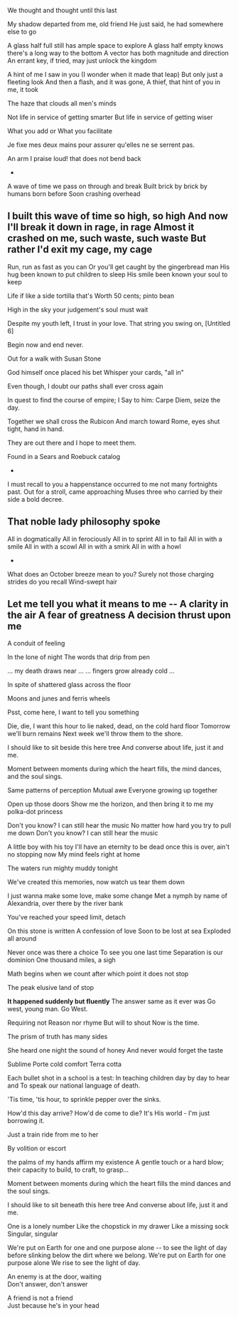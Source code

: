 
We thought and thought until this last


My shadow departed from me, old friend
He just said, he had somewhere else to go


A glass half full still has ample space to explore
A glass half empty knows there's a long way to the bottom
A vector has both magnitude and direction
An errant key, if tried, may just unlock the kingdom


A hint of me I saw in you
(I wonder when it made that leap)
But only just a fleeting look
And then a flash, and it was gone,
A thief, that hint of you in me, it took


The haze that clouds all men's minds


Not life in service of getting smarter
But life in service of getting wiser


What you add or
What you facilitate


Je fixe mes deux mains pour assurer qu'elles ne se serrent pas.


An arm I praise loud! that does not bend back

-
A wave of time we pass on through and break
Built brick by brick by humans born before
Soon crashing overhead

I built this wave of time so high, so high
And now I'll break it down in rage, in rage
Almost it crashed on me, such waste, such waste
But rather I'd exit my cage, my cage
-


Run, run as fast as you can
Or you'll get caught by the gingerbread man
His hug been known to put children to sleep
His smile been known your soul to keep


Life if like a side tortilla
that's Worth 50 cents; pinto bean


High in the sky your judgement's soul must wait


Despite my youth left, I trust in your love.
That string you swing on, [Untitled 6]


Begin now and end never.


Out for a walk with Susan Stone


God himself once placed his bet
Whisper your cards, "all in"


Even though, I doubt our paths shall ever cross again


In quest to find the course of empire; I
Say to him: Carpe Diem, seize the day.


Together we shall cross the Rubicon
And march toward Rome, eyes shut tight, hand in hand.


They are out there and I hope to meet them.


Found in a Sears and Roebuck catalog

-
I must recall to you a happenstance
occurred to me not many fortnights past.
Out for a stroll, came approaching Muses three
who carried by their side a bold decree.

That noble lady philosophy spoke
-


All in dogmatically
All in ferociously
All in to sprint
All in to fail
All in with a smile
All in with a scowl
All in with a smirk
All in with a howl


-
What does an October breeze mean to you?
Surely not those charging strides do you recall
Wind-swept hair

Let me tell you what it means to me --
A clarity in the air
A fear of greatness
A decision thrust upon me
-


A conduit of feeling


In the lone of night
The words that drip from pen


... my death draws near ...
... fingers grow already cold ...


In spite of shattered glass across the floor


Moons and junes and ferris wheels


Psst, come here, I want to tell you something


Die, die, I want this hour to lie
naked, dead, on the cold hard floor
Tomorrow we'll burn remains
Next week we'll throw them to the shore.


I should like to sit beside this here tree
And converse about life, just it and me.


Moment between moments
during which the heart fills,
the mind dances, and the soul sings.

Same patterns of perception
Mutual awe
Everyone growing up together

Open up those doors
Show me the horizon, and then bring it to me
my polka-dot princess

Don't you know? I can still hear the music
No matter how hard you try to pull me down
Don't you know? I can still hear the music

A little boy with his toy
I'll have an eternity to be dead once this is over,
ain't no stopping now
My mind feels right at home

The waters run mighty muddy tonight

We've created this memories, now watch us tear them down

I just wanna make some love, make some change
Met a nymph by name of Alexandria, over there by the river bank

You've reached your speed limit, detach

On this stone is written
A confession of love
Soon to be lost at sea
Exploded all around

Never once was there a choice
To see you one last time
Separation is our dominion
One thousand miles, a sigh


Math begins when we count after which point it does not stop

The peak elusive land of stop

**It happened suddenly but fluently**
The answer same as it ever was
Go west, young man. Go West.


Requiring not
Reason nor rhyme
But will to shout
Now is the time. 

The prism of truth has many sides


She heard one night the sound of honey
And never would forget the taste

Sublime Porte
cold comfort
Terra cotta

Each bullet shot in a school is a test:
In teaching children day by day to hear and
To speak our national language of death.

'Tis time, 'tis hour, to sprinkle pepper
over the sinks.


How'd this day arrive? How'd de come to die?
It's His world - I'm just borrowing it.


Just a train ride from me to her

By volition or escort

the palms of my hands affirm my existence
A gentle touch or a hard blow; their capacity
to build, to craft, to grasp...

Moment between moments
during which the heart fills
the mind dances and
the soul sings.

I should like to sit beneath this here tree
And converse about life, just it and me.


One is a lonely number
Like the chopstick in my drawer
Like a missing sock
Singular, singular


We're put on Earth for one and one purpose
alone -- to see the light of day before
slinking below the dirt where we belong.
We're put on Earth for one purpose alone
We rise to see the light of day.


An enemy is at the door, waiting\
Don't answer, don't answer

A friend is not a friend\
Just because he's in your head